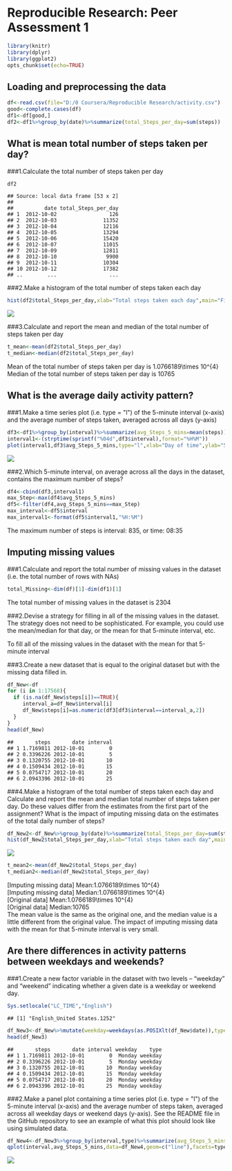 # Reproducible Research: Peer Assessment 1


```r
library(knitr)
library(dplyr)
library(ggplot2)
opts_chunk$set(echo=TRUE)
```

## Loading and preprocessing the data


```r
df<-read.csv(file="D:/0 Coursera/Reproducible Research/activity.csv")
good<-complete.cases(df)
df1<-df[good,]
df2<-df1%>%group_by(date)%>%summarize(total_Steps_per_day=sum(steps))
```

## What is mean total number of steps taken per day?
###1.Calculate the total number of steps taken per day


```r
df2
```

```
## Source: local data frame [53 x 2]
## 
##          date total_Steps_per_day
## 1  2012-10-02                 126
## 2  2012-10-03               11352
## 3  2012-10-04               12116
## 4  2012-10-05               13294
## 5  2012-10-06               15420
## 6  2012-10-07               11015
## 7  2012-10-09               12811
## 8  2012-10-10                9900
## 9  2012-10-11               10304
## 10 2012-10-12               17382
## ..        ...                 ...
```

###2.Make a histogram of the total number of steps taken each day


```r
hist(df2$total_Steps_per_day,xlab="Total steps taken each day",main="Fig.1 Histogram of the total number of steps taken each day")
```

![](PA1_template_files/figure-html/histogram_Plot-1.png) 

###3.Calculate and report the mean and median of the total number of steps taken per day


```r
t_mean<-mean(df2$total_Steps_per_day)
t_median<-median(df2$total_Steps_per_day)
```

Mean of the total number of steps taken per day is 1.0766189\times 10^{4}  
Median of the total number of steps taken per day is 10765

## What is the average daily activity pattern?
###1.Make a time series plot (i.e. type = "l") of the 5-minute interval (x-axis) and the average number of steps taken, averaged across all days (y-axis)


```r
df3<-df1%>%group_by(interval)%>%summarize(avg_Steps_5_mins=mean(steps))
interval1<-(strptime(sprintf("%04d",df3$interval),format="%H%M"))
plot(interval1,df3$avg_Steps_5_mins,type="l",xlab="Day of time",ylab="5-miniute average steps",main="Fig.2 time series plot of the interval and 5-mins average steps")
```

![](PA1_template_files/figure-html/series_Plot-1.png) 

###2.Which 5-minute interval, on average across all the days in the dataset, contains the maximum number of steps?


```r
df4<-cbind(df3,interval1)
max_Step<-max(df4$avg_Steps_5_mins)
df5<-filter(df4,avg_Steps_5_mins==max_Step)
max_interval<-df5$interval
max_interval1<-format(df5$interval1,"%H:%M")
```

The maximum number of steps is interval: 835, or time: 08:35

## Imputing missing values
###1.Calculate and report the total number of missing values in the dataset (i.e. the total number of rows with NAs)


```r
total_Missing<-dim(df)[1]-dim(df1)[1]
```

The total number of missing values in the dataset is 2304

###2.Devise a strategy for filling in all of the missing values in the dataset. The strategy does not need to be sophisticated. For example, you could use the mean/median for that day, or the mean for that 5-minute interval, etc.

To fill all of the missing values in the dataset with the mean for that 5-minute interval

###3.Create a new dataset that is equal to the original dataset but with the missing data filled in.


```r
df_New<-df
for (i in 1:17568){ 
  if (is.na(df_New$steps[i])==TRUE){
     interval_a=df_New$interval[i]
     df_New$steps[i]=as.numeric(df3[df3$interval==interval_a,2])     
  }
}
head(df_New)
```

```
##       steps       date interval
## 1 1.7169811 2012-10-01        0
## 2 0.3396226 2012-10-01        5
## 3 0.1320755 2012-10-01       10
## 4 0.1509434 2012-10-01       15
## 5 0.0754717 2012-10-01       20
## 6 2.0943396 2012-10-01       25
```

###4.Make a histogram of the total number of steps taken each day and Calculate and report the mean and median total number of steps taken per day. Do these values differ from the estimates from the first part of the assignment? What is the impact of imputing missing data on the estimates of the total daily number of steps?


```r
df_New2<-df_New%>%group_by(date)%>%summarize(total_Steps_per_day=sum(steps))
hist(df_New2$total_Steps_per_day,xlab="Total steps taken each day",main="Fig.3 Histogram of the total number of steps taken each day")
```

![](PA1_template_files/figure-html/histogram_Plot2-1.png) 

```r
t_mean2<-mean(df_New2$total_Steps_per_day)
t_median2<-median(df_New2$total_Steps_per_day)
```

[Imputing missing data] Mean:1.0766189\times 10^{4}    
[Imputing missing data] Median:1.0766189\times 10^{4}  
[Original data] Mean:1.0766189\times 10^{4}  
[Original data] Median:10765  
The mean value is the same as the original one, and the median value is a little different
from the original value. The impact of imputing missing data with the mean for that 5-minute interval is very small. 

## Are there differences in activity patterns between weekdays and weekends?
###1.Create a new factor variable in the dataset with two levels – “weekday” and “weekend” indicating whether a given date is a weekday or weekend day.


```r
Sys.setlocale("LC_TIME","English")
```

```
## [1] "English_United States.1252"
```

```r
df_New3<-df_New%>%mutate(weekday=weekdays(as.POSIXlt(df_New$date)),type=factor(1*(weekday=="Saturday" | weekday=="Sunday"),label=c("weekday","weekend")))
head(df_New3)
```

```
##       steps       date interval weekday    type
## 1 1.7169811 2012-10-01        0  Monday weekday
## 2 0.3396226 2012-10-01        5  Monday weekday
## 3 0.1320755 2012-10-01       10  Monday weekday
## 4 0.1509434 2012-10-01       15  Monday weekday
## 5 0.0754717 2012-10-01       20  Monday weekday
## 6 2.0943396 2012-10-01       25  Monday weekday
```

###2.Make a panel plot containing a time series plot (i.e. type = "l") of the 5-minute interval (x-axis) and the average number of steps taken, averaged across all weekday days or weekend days (y-axis). See the README file in the GitHub repository to see an example of what this plot should look like using simulated data.


```r
df_New4<-df_New3%>%group_by(interval,type)%>%summarize(avg_Steps_5_mins=mean(steps))
qplot(interval,avg_Steps_5_mins,data=df_New4,geom=c("line"),facets=type~.,xlab="Interval",ylab="5-miniute average steps",title="Fig.4 time series plot of the interval and 5-mins of average steps")
```

![](PA1_template_files/figure-html/time_Series_Plot-1.png) 
